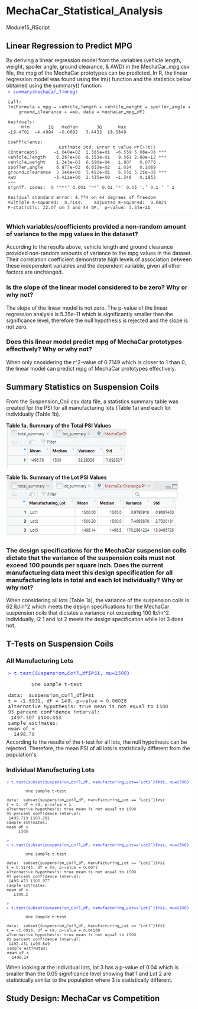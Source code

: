 # MechaCar_Statistical_Analysis
 Module15_RScript

## Linear Regression to Predict MPG
By deriving a linear regression model from the variables (vehicle length, weight, spoiler angle, ground clearance, & AWD) in the MechaCar_mpg.csv file, the mpg of the MechaCar prototypes can be predicted. In R, the linear regression model was found using the lm() function and the statistics below obtained using the summary() function.
![image1](/Results/D1.png)


### Which variables/coefficients provided a non-random amount of variance to the mpg values in the dataset?
According to the results above, vehicle length and ground clearance provided non-random amounts of variance to the mpg values in the dataset. Their correlation coefficient demonstrate high levels of association between these independent variables and the dependent variable, given all other factors are unchanged.  

### Is the slope of the linear model considered to be zero? Why or why not?
The slope of the linear model is not zero. The p-value of the linear regression analysis is 5.35e-11 which is significantly smaller than the significance level, therefore the null hypothesis is rejected and the slope is not zero.  

### Does this linear model predict mpg of MechaCar prototypes effectively? Why or why not?
When only cnosidering the r^2-value of 0.7149 which is closer to 1 than 0, the linear model can predict mpg of MechaCar prototypes effectively.

## Summary Statistics on Suspension Coils

From the Suspension_Coil.csv data file, a statistics summary table was created fpr the PSI for all manufacturing lots (Table 1a) and each lot individually (Table 1b).    

**Table 1a. Summary of the Total PSI Values**  
![image2](/Results/D2.1.png)    

**Table 1b. Summary of the Lot PSI Values**  
![image3](/Results/D2.2.png)

### The design specifications for the MechaCar suspension coils dictate that the variance of the suspension coils must not exceed 100 pounds per square inch. Does the current manufacturing data meet this design specification for all manufacturing lots in total and each lot individually? Why or why not?
When considering all lots (Table 1a), the variance of the suspension coils is 62 lb/in^2 which meets the design specifications for the MechaCar suspension coils that dictates a variance not exceeding 100 lb/in^2. Individually,  l2 1 and lot 2 meets the design specification while lot 3 does not.


## T-Tests on Suspension Coils
### All Manufacturing Lots
![image4](/Results/D3.1.png)  
According to the results of the t-test for all lots, the null hypothesis can be rejected. Therefore, the mean PSI of all lots is statistically different from the population's.

### Individual Manufacturing Lots
![image5](/Results/D3.2.png)  
When looking at the individual lots, lot 3 has a p-value of 0.04 which is smaller than the 0.05 significance level showing that 1 and Lot 2 are statistically similar to the population where 3 is statistically different.

## Study Design: MechaCar vs Competition
